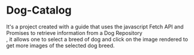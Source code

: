 # Dog-Catalog
It's a project  created with a guide that uses the javascript Fetch API and Promises to retrieve information from a Dog Repository <br>
, it allows one to select a breed of dog and click on the image rendered to get more images of the selected dog breed.
